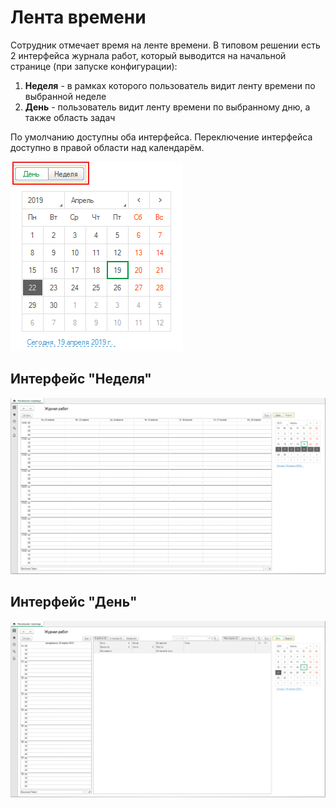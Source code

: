 # Лента времени

Сотрудник отмечает время на ленте времени. В типовом решении есть 2 интерфейса журнала работ, который выводится на начальной странице \(при запуске конфигурации\):

1. **Неделя** - в рамках которого пользователь видит ленту времени по выбранной неделе
2. **День** - пользователь видит ленту времени по выбранному дню, а также область задач

По умолчанию доступны оба интерфейса. Переключение интерфейса доступно в правой области над календарём.

![](../.gitbook/assets/image%20%284%29.png)

## Интерфейс "Неделя"

![](../.gitbook/assets/image%20%2832%29.png)

## Интерфейс "День"

![](../.gitbook/assets/image%20%2830%29.png)


